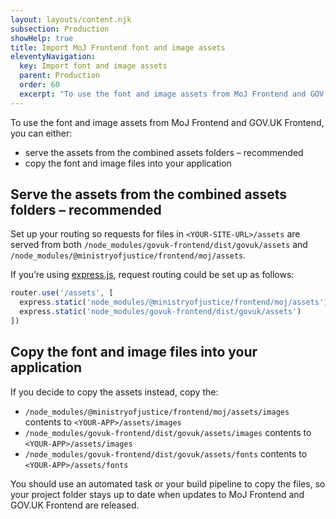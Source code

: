 ```yaml
---
layout: layouts/content.njk
subsection: Production
showHelp: true
title: Import MoJ Frontend font and image assets
eleventyNavigation:
  key: Import font and image assets
  parent: Production
  order: 60
  excerpt: "To use the font and image assets from MoJ Frontend and GOV.UK Frontend, you can either serve the assets from the combined assets folders or copy the font and image files into your application"
---
```


To use the font and image assets from MoJ Frontend and GOV.UK Frontend, you can either:

- serve the assets from the combined assets folders – recommended
- copy the font and image files into your application

## Serve the assets from the combined assets folders – recommended

Set up your routing so requests for files in `<YOUR-SITE-URL>/assets` are served from both `/node_modules/govuk-frontend/dist/govuk/assets` and `/node_modules/@ministryofjustice/frontend/moj/assets`.

If you’re using [express.js](https://expressjs.com/), request routing could be set up as follows:

```js
router.use('/assets', [
  express.static('node_modules/@ministryofjustice/frontend/moj/assets'),
  express.static('node_modules/govuk-frontend/dist/govuk/assets')
])
```

## Copy the font and image files into your application

If you decide to copy the assets instead, copy the:

- `/node_modules/@ministryofjustice/frontend/moj/assets/images` contents to `<YOUR-APP>/assets/images`
- `/node_modules/govuk-frontend/dist/govuk/assets/images` contents to `<YOUR-APP>/assets/images`
- `/node_modules/govuk-frontend/dist/govuk/assets/fonts` contents to `<YOUR-APP>/assets/fonts`

You should use an automated task or your build pipeline to copy the files, so your project folder stays up to date when updates to MoJ Frontend and GOV.UK Frontend are released.
